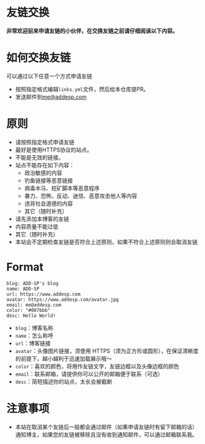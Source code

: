 # 友链交换

**非常欢迎前来申请友链的小伙伴，在交换友链之前请仔细阅读以下内容。**

# 如何交换友链

可以通过以下任意一个方式申请友链
  + 按照指定格式编辑`links.yml`文件，然后给本仓库提PR。
  + 发送邮件到[me@addesp.com](mailto:me@addesp.com)

# 原则

+ 请按照指定格式申请友链
+ 最好是使用HTTPS协议的站点。
+ 不能是无效的链接。
+ 站点不能存在如下内容：
  + 政治敏感的内容
  + 钓鱼链接等恶意链接
  + 病毒木马、挖矿脚本等恶意程序
  + 暴力、恐怖，反动、迷信、恶意攻击他人等内容
  + 违背社会道德的内容
  + 其它（随时补充）
+ 请先添加本博客的友链
+ 内容质量不能过低
+ 其它（随时补充）
+ 本站会不定期检查友链是否符合上述原则，如果不符合上述原则则会取消友链

# Format
```
blog: ADD-SP's blog
name: ADD-SP
url: https://www.addesp.com
avatar: https://www.addesp.com/avatar.jpg
email: me@addesp.com
color: "#007bbb"
desc: Hello World!
```

+ `blog`：博客名称
+ `name`：怎么称呼
+ `url`：博客链接
+ `avatar`：头像图片链接，须使用 HTTPS（须为正方形或圆形），在保证清晰度的前提下，越小越利于迅速加载展示哦～
+ `color`：喜欢的颜色，将用作友链文字，友链边框以及头像边框的颜色
+ `email`：联系邮箱，请提供你可以公开的邮箱便于联系（可选）
+ `desc`：简短描述你的站点，太长会被截断

# 注意事项

+ 本站在取消某个友链后一般都会通过邮件（如果申请友链时有留下邮箱的话）通知博主，如果您的友链被移除且没有收到通知邮件，可以通过邮箱联系我。
